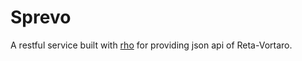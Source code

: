 # Sprevo

A restful service built with [rho](https://github.com/http4s/rho) for providing json api of Reta-Vortaro.
